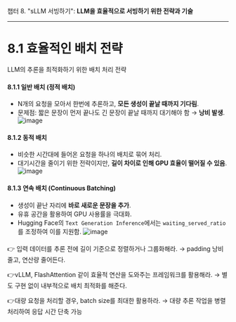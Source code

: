 챕터 8. "sLLM 서빙하기": **LLM을 효율적으로 서빙하기 위한 전략과 기술**

---

# **8.1 효율적인 배치 전략**

LLM의 추론을 최적화하기 위한 배치 처리 전략

#### **8.1.1 일반 배치 (정적 배치)**

* N개의 요청을 모아서 한번에 추론하고, **모든 생성이 끝날 때까지 기다림**.
* 문제점: 짧은 문장이 먼저 끝나도 긴 문장이 끝날 때까지 대기해야 함 → **낭비 발생**.
![image](https://github.com/user-attachments/assets/aef9d2b7-c563-48aa-8bd2-22be685447a4)

#### **8.1.2 동적 배치**

* 비슷한 시간대에 들어온 요청을 하나의 배치로 묶어 처리.
* 대기시간을 줄이기 위한 전략이지만, **길이 차이로 인해 GPU 효율이 떨어질 수 있음**.\
  ![image](https://github.com/user-attachments/assets/95a71d6e-15bd-4f81-8490-fcd639d04b8c)


#### **8.1.3 연속 배치 (Continuous Batching)**

* 생성이 끝난 자리에 **바로 새로운 문장을 추가**.
* 유휴 공간을 활용하여 GPU 사용률을 극대화.
* Hugging Face의 `Text Generation Inference`에서는 `waiting_served_ratio`를 조정하여 이를 지원함.
![image](https://github.com/user-attachments/assets/c443d4bd-9ce6-4433-bdbe-8bb2a01f31ee)


####
👉 입력 데이터를 추론 전에 길이 기준으로 정렬하거나 그룹화해라.
→ padding 낭비 줄고, 연산량 줄어든다.


👉vLLM, FlashAttention 같이 효율적 연산을 도와주는 프레임워크를 활용해라.
→ 별도 구현 없이 내부적으로 배치 최적화를 해준다.

👉대량 요청을 처리할 경우, batch size를 최대한 활용하라.
→ 대량 추론 작업을 병렬 처리하여 응답 시간 단축 가능


